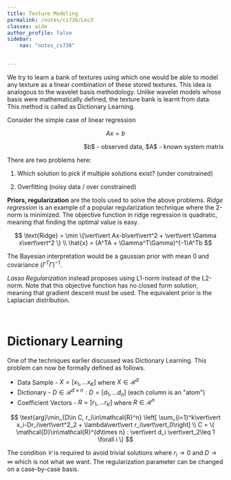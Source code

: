 ```yaml
---
title: Texture Modeling
permalink: /notes/cs736/Lec3
classes: wide
author_profile: false
sidebar:
    nav: "notes_cs736"


---
```


<script type="text/javascript" src="https://code.jquery.com/jquery-1.7.1.min.js"></script>

<script type="text/x-mathjax-config">
  MathJax.Hub.Config({
    tex2jax: {
      inlineMath: [ ['$','$'], ["\\(","\\)"] ],
      processEscapes: true
    }
  });
</script>
<script type="text/javascript" async src="https://cdnjs.cloudflare.com/ajax/libs/mathjax/2.7.5/latest.js?config=TeX-MML-AM_CHTML" async></script>

<!-- Notes Begin from here -->

We try to learn a bank of textures using which one would be able to model any texture as a linear combination of these stored textures. This idea is analogous to the wavelet basis methodology. Unlike wavelet models whose basis were mathematically defined, the texture bank is learnt from data. This method is called as Dictionary Learning.

Consider the simple case of linear regression

$$
Ax = b
$$

<div style="text-align: right;">
$b$ - observed data, $A$ - known system matrix
</div>

There are two problems here:

1. Which solution to pick if multiple solutions exist? (under constrained)

2. Overfitting (noisy data / over constrained)

**Priors, regularization** are the tools used to solve the above problems. *Ridge regression* is an example of a popular regularization technique where the 2-norm is minimized. The objective function in ridge regression is quadratic, meaning that finding the optimal value is easy.

$$
\text{Ridge} = \min \{\vert\vert Ax-b\vert\vert^2 + \vert\vert \Gamma x\vert\vert^2 \} \\
\hat{x} = (A^TA + \Gamma^T\Gamma)^{-1}A^Tb
$$

The Bayesian interpretation would be a gaussian prior with mean 0 and covariance $(\Gamma^T\Gamma)^{-1}$.

*Lasso Regularization* instead proposes using L1-norm instead of the L2-norm. Note that this objective function has no closed form solution, meaning that gradient descent must be used. The equivalent prior is the Laplacian distribution.

&nbsp;

# Dictionary Learning

One of the techniques earlier discussed was Dictionary Learning. This problem can now be formally defined as follows.

- Data Sample - $X = [x_1, \ldots x_K]$ where $X\in \mathcal{R}^d$
- Dictionary      - $D\in\mathcal{R}^{d\times n}:D=[d_1,\ldots d_n]$ (each column is an "atom")
- Coefficient Vectors - $R = [r_1,\ldots r_K]$ where $R\in\mathcal{R}^n$

$$
\text{arg}\min_{D\in C, r_i\in\mathcal{R}^n} \left[ \sum_{i=1}^k\vert\vert x_i-Dr_i\vert\vert^2_2 + \lambda\vert\vert r_i\vert\vert_0\right] \\
C = \{ \mathcal{D}\in\mathcal{R}^{d\times n} : \vert\vert d_i \vert\vert_2\leq 1 \forall i \}
$$

The condition $\mathcal{C}$ is required to avoid trivial solutions where $r_i\to0$ and $D\to\infty$ which is not what we want. The regularization parameter can be changed on a case-by-case basis.